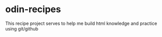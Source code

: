 # odin-recipes
This recipe project serves to help me build html knowledge and practice using git/github